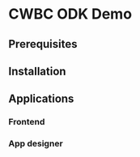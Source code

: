 # CWBC ODK Demo

## Prerequisites

## Installation

## Applications

### Frontend

### App designer
